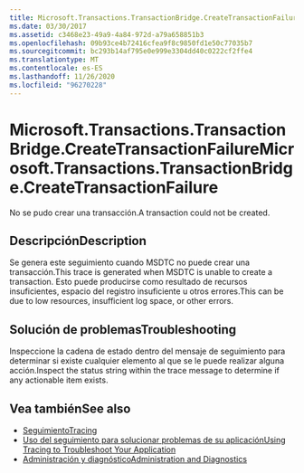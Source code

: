 ```yaml
---
title: Microsoft.Transactions.TransactionBridge.CreateTransactionFailure
ms.date: 03/30/2017
ms.assetid: c3468e23-49a9-4a84-972d-a79a658851b3
ms.openlocfilehash: 09b93ce4b72416cfea9f8c9850fd1e50c77035b7
ms.sourcegitcommit: bc293b14af795e0e999e3304dd40c0222cf2ffe4
ms.translationtype: MT
ms.contentlocale: es-ES
ms.lasthandoff: 11/26/2020
ms.locfileid: "96270228"
---
```

# <a name="microsofttransactionstransactionbridgecreatetransactionfailure"></a><span data-ttu-id="3da20-102">Microsoft.Transactions.TransactionBridge.CreateTransactionFailure</span><span class="sxs-lookup"><span data-stu-id="3da20-102">Microsoft.Transactions.TransactionBridge.CreateTransactionFailure</span></span>

<span data-ttu-id="3da20-103">No se pudo crear una transacción.</span><span class="sxs-lookup"><span data-stu-id="3da20-103">A transaction could not be created.</span></span>  
  
## <a name="description"></a><span data-ttu-id="3da20-104">Descripción</span><span class="sxs-lookup"><span data-stu-id="3da20-104">Description</span></span>  

 <span data-ttu-id="3da20-105">Se genera este seguimiento cuando MSDTC no puede crear una transacción.</span><span class="sxs-lookup"><span data-stu-id="3da20-105">This trace is generated when MSDTC is unable to create a transaction.</span></span> <span data-ttu-id="3da20-106">Esto puede producirse como resultado de recursos insuficientes, espacio del registro insuficiente u otros errores.</span><span class="sxs-lookup"><span data-stu-id="3da20-106">This can be due to low resources, insufficient log space, or other errors.</span></span>  
  
## <a name="troubleshooting"></a><span data-ttu-id="3da20-107">Solución de problemas</span><span class="sxs-lookup"><span data-stu-id="3da20-107">Troubleshooting</span></span>  

 <span data-ttu-id="3da20-108">Inspeccione la cadena de estado dentro del mensaje de seguimiento para determinar si existe cualquier elemento al que se le puede realizar alguna acción.</span><span class="sxs-lookup"><span data-stu-id="3da20-108">Inspect the status string within the trace message to determine if any actionable item exists.</span></span>  
  
## <a name="see-also"></a><span data-ttu-id="3da20-109">Vea también</span><span class="sxs-lookup"><span data-stu-id="3da20-109">See also</span></span>

- [<span data-ttu-id="3da20-110">Seguimiento</span><span class="sxs-lookup"><span data-stu-id="3da20-110">Tracing</span></span>](index.md)
- [<span data-ttu-id="3da20-111">Uso del seguimiento para solucionar problemas de su aplicación</span><span class="sxs-lookup"><span data-stu-id="3da20-111">Using Tracing to Troubleshoot Your Application</span></span>](using-tracing-to-troubleshoot-your-application.md)
- [<span data-ttu-id="3da20-112">Administración y diagnóstico</span><span class="sxs-lookup"><span data-stu-id="3da20-112">Administration and Diagnostics</span></span>](../index.md)
